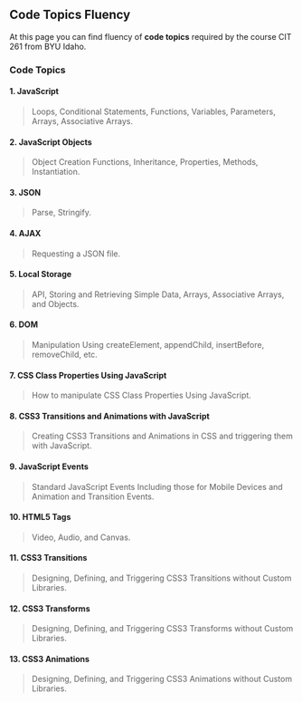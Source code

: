 ## Code Topics Fluency

At this page you can find fluency of **code topics** required by the course CIT 261 from BYU Idaho.

### Code Topics

#### 1. JavaScript 
> Loops, Conditional Statements, Functions, Variables, Parameters, Arrays, Associative Arrays.

#### 2. JavaScript Objects
> Object Creation Functions, Inheritance, Properties, Methods, Instantiation.

#### 3. JSON
> Parse, Stringify.

#### 4. AJAX
> Requesting a JSON file.

#### 5. Local Storage
> API, Storing and Retrieving Simple Data, Arrays, Associative Arrays, and Objects.

#### 6. DOM
> Manipulation Using createElement, appendChild, insertBefore, removeChild, etc.

#### 7. CSS Class Properties Using JavaScript
> How to manipulate CSS Class Properties Using JavaScript.

#### 8. CSS3 Transitions and Animations with JavaScript
> Creating CSS3 Transitions and Animations in CSS and triggering them with JavaScript.

#### 9. JavaScript Events 
> Standard JavaScript Events Including those for Mobile Devices and Animation and Transition Events.

#### 10. HTML5 Tags
> Video, Audio, and Canvas.

#### 11. CSS3 Transitions
> Designing, Defining, and Triggering CSS3 Transitions without Custom Libraries.

#### 12. CSS3 Transforms
> Designing, Defining, and Triggering CSS3 Transforms without Custom Libraries.

#### 13. CSS3 Animations
> Designing, Defining, and Triggering CSS3 Animations without Custom Libraries.

